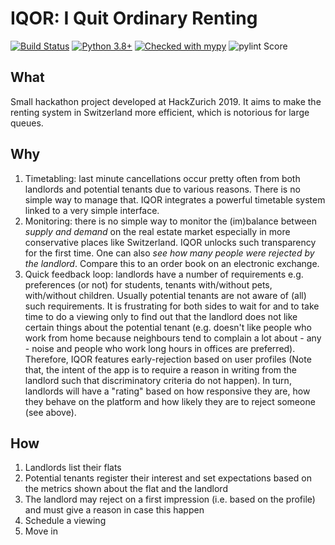 IQOR: I Quit Ordinary Renting
=============================
[![Build Status](https://dev.azure.com/crm15/workspace/_apis/build/status/cristianmatache.workspace?branchName=master)](https://dev.azure.com/crm15/workspace/_build/latest?definitionId=1&branchName=master)
[![Python 3.8+](https://img.shields.io/badge/python-3.7+-blue.svg)](https://www.python.org/downloads/)
[![Checked with mypy](http://www.mypy-lang.org/static/mypy_badge.svg)](http://mypy-lang.org/)
![pylint Score](https://mperlet.github.io/pybadge/badges/10.svg)

What
----
Small hackathon project developed at HackZurich 2019.
It aims to make the renting system in Switzerland more efficient, which is notorious for large queues.

Why
---
1. Timetabling: last minute cancellations occur pretty often from both landlords and potential tenants due to various reasons. There is no simple way to manage that.
   IQOR integrates a powerful timetable system linked to a very simple interface.
2. Monitoring: there is no simple way to monitor the (im)balance between *supply and demand* on the real estate market especially in more conservative places like Switzerland. IQOR unlocks such transparency for the first time. One can also *see how many people were rejected by the landlord*. Compare this to an order book on an electronic exchange.
3. Quick feedback loop: landlords have a number of requirements e.g. preferences (or not) for students, tenants with/without pets, with/without children. Usually potential tenants are not aware of (all) such requirements. It is frustrating for both sides to wait for and to take time to do a viewing only to find out that the landlord does not like certain things about the potential tenant (e.g. doesn't like people who work from home because neighbours tend to complain a lot about - any - noise and people who work long hours in offices are preferred). Therefore, IQOR features early-rejection based on user profiles (Note that, the intent of the app is to require a reason in writing from the landlord such that discriminatory criteria do not happen). In turn, landlords will have a "rating" based on how responsive they are, how they behave on the platform and how likely they are to reject someone (see above).

How
---
1. Landlords list their flats
2. Potential tenants register their interest and set expectations based on the metrics shown about the flat and the landlord
3. The landlord may reject on a first impression (i.e. based on the profile) and must give a reason in case this happen
4. Schedule a viewing
5. Move in
